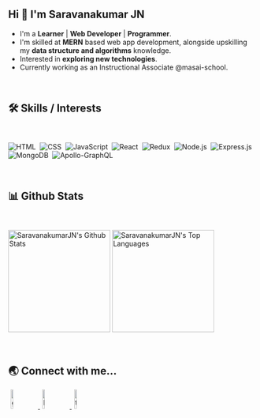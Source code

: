 ## Hi 👋 I'm Saravanakumar JN

- I'm a **Learner** | **Web Developer** | **Programmer**.
- I'm skilled at **MERN** based web app development, alongside upskilling my **data structure and algorithms** knowledge.
- Interested in **exploring new technologies**. 
- Currently working as an Instructional Associate @masai-school.
<!-- - Checkout my [resume](https://drive.google.com/file/d/1LCu_MCYhcG5WTcRIIpPuKWfhgyjaiiAo/view?usp=sharing) -->

<br/>

## :hammer_and_wrench: Skills / Interests

<br/>
<div>
  
  ![HTML](https://img.shields.io/badge/html5%20-%23E34F26.svg?&style=for-the-badge&logo=html5&logoColor=white)&nbsp;
  ![CSS](https://img.shields.io/badge/css3%20-%231572B6.svg?&style=for-the-badge&logo=css3&logoColor=white)&nbsp;
  ![JavaScript](https://img.shields.io/badge/javascript%20-%23323330.svg?&style=for-the-badge&logo=javascript&logoColor=%23F7DF1E)&nbsp;
  ![React](https://img.shields.io/badge/react%20-%2320232a.svg?&style=for-the-badge&logo=react&logoColor=%2361DAFB)&nbsp;
  ![Redux](https://img.shields.io/badge/redux-%23593d88.svg?&style=for-the-badge&logo=redux&logoColor=white)&nbsp;
  ![Node.js](https://img.shields.io/badge/node.js%20-%2343853D.svg?&style=for-the-badge&logo=node.js&logoColor=white)&nbsp;
  ![Express.js](https://img.shields.io/badge/express.js-%23404d59.svg?style=for-the-badge&logo=express&logoColor=%2361DAFB)
  ![MongoDB](https://img.shields.io/badge/MongoDB-%234ea94b.svg?&style=for-the-badge&logo=mongodb&logoColor=white)&nbsp;
  ![Apollo-GraphQL](https://img.shields.io/badge/-ApolloGraphQL-311C87?style=for-the-badge&logo=apollo-graphql)&nbsp;
  
</div> 

<br/>

## :bar_chart: Github Stats

<br/>

<!-- <a href="#">
  <img
    title="🔥 Get streak stats for your profile at git.io/streak-stats"
    alt="SaravanakumarJN's streak"
    src="https://github-readme-streak-stats.herokuapp.com/?user=SaravanakumarJN"
  />
</a> -->
<img
  alt="SaravanakumarJN's Github Stats"
  src="https://github-readme-stats.vercel.app/api?username=saravanakumarjn"
  height="207px"
/>
<img
  alt="SaravanakumarJN's Top Languages"
  src="https://github-readme-stats.vercel.app/api/top-langs/?username=saravanakumarjn"
  height="207px"
/>


<br/>

## :earth_asia: Connect with me...

<p>
  <a href="https://portfolio.com/SaravanakumarJN">
    <img
      alt="github"
      width="10%"
      style="padding: 0 5px"
      src="https://img.icons8.com/clouds/100/000000/domain.png"
    />
  </a>
  <a href="https://www.linkedin.com/in/saravanakumar-nagaraj-9b12bb200/">
    <img
      alt="linkedin"
      width="10%"
      style="padding: 0 5px"
      src="https://img.icons8.com/clouds/100/000000/linkedin.png"
    />
  </a>
  <a href="https://twitter.com/Saravana_JN">
    <img
      alt="twitter"
      width="10%"
      style="padding: 0 5px"
      src="https://img.icons8.com/clouds/100/000000/twitter.png"
    />
  </a>
</p>
